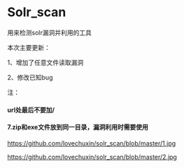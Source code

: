 # Solr_scan

用来检测solr漏洞并利用的工具


本次主要更新：

1、增加了任意文件读取漏洞

2、修改已知bug





注：

#### url处最后不要加/
#### 7.zip和exe文件放到同一目录，漏洞利用时需要使用


https://github.com/lovechuxin/solr_scan/blob/master/1.jpg


https://github.com/lovechuxin/solr_scan/blob/master/2.jpg